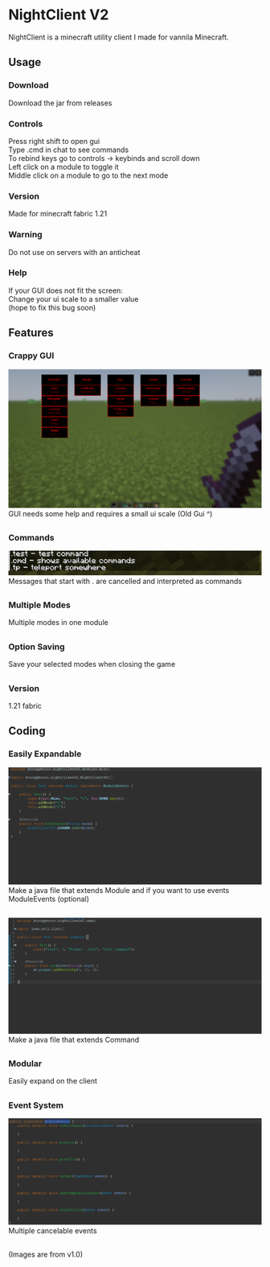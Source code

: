# NightClient V2
NightClient is a minecraft utility client I made for vannila Minecraft.

## Usage

### Download
Download the jar from releases

### Controls
Press right shift to open gui  
Type .cmd in chat to see commands  
To rebind keys go to controls -> keybinds and scroll down  
Left click on a module to toggle it  
Middle click on a module to go to the next mode

### Version
Made for minecraft fabric 1.21

### Warning
Do not use on servers with an anticheat

### Help
If your GUI does not fit the screen:  
Change your ui scale to a smaller value  
(hope to fix this bug soon)

## Features

### Crappy GUI
![gui](https://github.com/Night-Client/NightClientV2/blob/main/images/Screenshot%202025-01-05%20221749.png)
GUI needs some help and requires a small ui scale (Old Gui ^)

##

### Commands
![commands](https://github.com/Night-Client/NightClientV2/blob/main/images/Screenshot%202025-01-05%20222035.png)  
Messages that start with . are cancelled and interpreted as commands

##

### Multiple Modes
Multiple modes in one module

##

### Option Saving
Save your selected modes when closing the game

##

### Version
1.21 fabric

## Coding

### Easily Expandable
![module example](https://github.com/Night-Client/NightClientV2/blob/main/images/e.png)
Make a java file that extends Module and if you want to use events ModuleEvents (optional)

##

![command example](https://github.com/Night-Client/NightClientV2/blob/main/images/Screenshot%202025-01-05%20223321.png)
Make a java file that extends Command

##

### Modular
Easily expand on the client

##

### Event System

![events](https://github.com/Night-Client/NightClientV2/blob/main/images/Screenshot%202025-01-05%20224354.png)
Multiple cancelable events

##

(Images are from v1.0)
